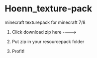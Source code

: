 Hoenn_texture-pack
==================

minecraft texturepack for minecraft 7/8

1. Click download zip here ---->

2. Put zip in your resourcepack folder

3. Profit!
